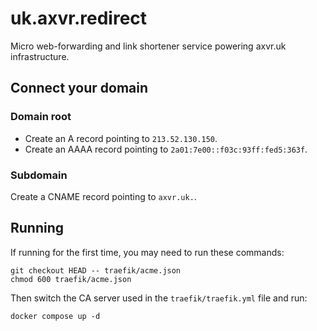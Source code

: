# uk.axvr.redirect

Micro web-forwarding and link shortener service powering axvr.uk
infrastructure.


## Connect your domain

### Domain root

- Create an A record pointing to `213.52.130.150`.
- Create an AAAA record pointing to `2a01:7e00::f03c:93ff:fed5:363f`.

### Subdomain

Create a CNAME record pointing to `axvr.uk.`.


## Running

If running for the first time, you may need to run these commands:

```
git checkout HEAD -- traefik/acme.json
chmod 600 traefik/acme.json
```

Then switch the CA server used in the `traefik/traefik.yml` file and run:

```
docker compose up -d
```

